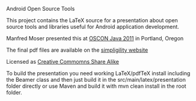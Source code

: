 Android Open Source Tools

This project contains the LaTeX source for a presentation about open source tools
and libraries useful for Android application development.

Manfred Moser presented this at [OSCON Java 2011](http://www.oscon.com/oscon2011/public/schedule/detail/19993) in Portland, Oregon

The final pdf files are available on the [simpligility website](http://www.simpligility.com/2011/07/android-open-source-development-tools-at-oscon-2011/)

Licensed as [Creative Commomns Share Alike](http://creativecommons.org/licenses/by-sa/3.0/)

To build the presentation you need working LaTeX/pdfTeX install including the Beamer class and then just build it in the
src/main/latex/presentation folder directly or use Maven and build it with mvn clean install in the root folder.




